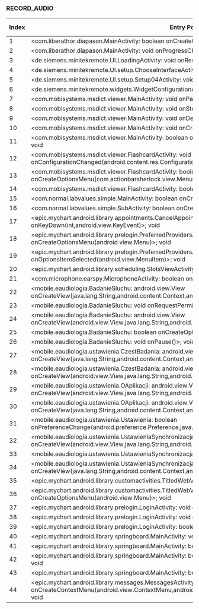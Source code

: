 ### RECORD_AUDIO
| Index | Entry Point & APIs | Screen shot | Resource id | Label |
| ------------- | ------------- | ------------- |-------------|-------------|
| 1 | <com.liberathor.diapason.MainActivity: boolean onCreateOptionsMenu(android.view.Menu)>; void <init> | ![](F:\COSMOS\output\py\Play_win8\Medical\com.liberathor.diapason\com.liberathor.diapason.MainActivity.png) |  | F |
| 2 | <com.liberathor.diapason.MainActivity: void onProgressChanged(android.widget.SeekBar,int,boolean)>; void <init> | ![](F:\COSMOS\output\py\Play_win8\Medical\com.liberathor.diapason\com.liberathor.diapason.MainActivity.png) |  | F |
| 3 | <de.siemens.minitekremote.UI.LoadingActivity: void onResume()>; void <init> | ![](F:\COSMOS\output\py\Play_win8\Medical\com.miracleear.minimeblueconnectremote\de.siemens.minitekremote.UI.LoadingActivity.png) |  | |
| 4 | <de.siemens.minitekremote.UI.setup.ChooseInterfaceActivity: void onCreate(android.os.Bundle)>; void <init> | ![](F:\COSMOS\output\py\Play_win8\Medical\com.miracleear.minimeblueconnectremote\de.siemens.minitekremote.UI.setup.ChooseInterfaceActivity.png) |  | F |
| 5 | <de.siemens.minitekremote.UI.setup.Setup04Activity: void onResume()>; void <init> | ![](F:\COSMOS\output\py\Play_win8\Medical\com.miracleear.minimeblueconnectremote\de.siemens.minitekremote.UI.setup.Setup04Activity.png) |  |  |
| 6 | <de.siemens.minitekremote.widgets.WidgetConfigurationActivity: void createWidget(android.view.View)>; void <init> | ![](F:\COSMOS\output\py\Play_win8\Medical\com.miracleear.minimeblueconnectremote\de.siemens.minitekremote.widgets.WidgetConfigurationActivity.png) |  |  |
| 7 | <com.mobisystems.msdict.viewer.MainActivity: void onPause()>; void <init> | ![](F:\COSMOS\output\py\Play_win8\Medical\com.mobisystems.msdict.embedded.wireless.mcgrawhill.cpdr2011\com.mobisystems.msdict.viewer.MainActivity.png) |  | F |
| 8 | <com.mobisystems.msdict.viewer.MainActivity: void onStop()>; void <init> | ![](F:\COSMOS\output\py\Play_win8\Medical\com.mobisystems.msdict.embedded.wireless.mcgrawhill.cpdr2011\com.mobisystems.msdict.viewer.MainActivity.png) |  |  |
| 9 | <com.mobisystems.msdict.viewer.MainActivity: void onDestroy()>; void <init> | ![](F:\COSMOS\output\py\Play_win8\Medical\com.mobisystems.msdict.embedded.wireless.mcgrawhill.cpdr2011\com.mobisystems.msdict.viewer.MainActivity.png) |  |  |
| 10 | <com.mobisystems.msdict.viewer.MainActivity: void onCreate(android.os.Bundle)>; void <init> | ![](F:\COSMOS\output\py\Play_win8\Medical\com.mobisystems.msdict.embedded.wireless.mcgrawhill.cpdr2011\com.mobisystems.msdict.viewer.MainActivity.png) |  |  |
| 11 | <com.mobisystems.msdict.viewer.MainActivity: boolean onCreateOptionsMenu(com.actionbarsherlock.view.Menu)>; void <init> | ![](F:\COSMOS\output\py\Play_win8\Medical\com.mobisystems.msdict.embedded.wireless.mcgrawhill.cpdr2011\com.mobisystems.msdict.viewer.MainActivity.png) |  |  |
| 12 | <com.mobisystems.msdict.viewer.FlashcardActivity: void onConfigurationChanged(android.content.res.Configuration)>; void <init> | ![](F:\COSMOS\output\py\Play_win8\Medical\com.mobisystems.msdict.embedded.wireless.mcgrawhill.cpdr2011\com.mobisystems.msdict.viewer.FlashcardActivity.png) |  |  |
| 13 | <com.mobisystems.msdict.viewer.FlashcardActivity: boolean onCreateOptionsMenu(com.actionbarsherlock.view.Menu)>; void <init> | ![](F:\COSMOS\output\py\Play_win8\Medical\com.mobisystems.msdict.embedded.wireless.mcgrawhill.cpdr2011\com.mobisystems.msdict.viewer.FlashcardActivity.png) |  |  |
| 14 | <com.mobisystems.msdict.viewer.FlashcardActivity: boolean onCreateOptionsMenu(android.view.Menu)>; void <init> | ![](F:\COSMOS\output\py\Play_win8\Medical\com.mobisystems.msdict.embedded.wireless.mcgrawhill.ems\com.mobisystems.msdict.viewer.FlashcardActivity.png) |  |  |
| 15 | <com.normal.labvalues.simple.MainActivity: boolean onCreateOptionsMenu(android.view.Menu)>; void <init> | ![](F:\COSMOS\output\py\Play_win8\Medical\com.normal.labvalues.simple\com.normal.labvalues.simple.MainActivity.png) |  | F |
| 16 | <com.normal.labvalues.simple.SubActivity: boolean onCreateOptionsMenu(android.view.Menu)>; void <init> | ![](F:\COSMOS\output\py\Play_win8\Medical\com.normal.labvalues.simple\com.normal.labvalues.simple.SubActivity.png) |  |  |
| 17 | <epic.mychart.android.library.appointments.CancelAppointmentActivity: boolean onKeyDown(int,android.view.KeyEvent)>; void <init> | ![](F:\COSMOS\output\py\Play_win8\Medical\org.sutterhealth.myhealthonline\epic.mychart.android.library.appointments.CancelAppointmentActivity.png) |  | |
| 18 | <epic.mychart.android.library.prelogin.PreferredProvidersActivity: boolean onCreateOptionsMenu(android.view.Menu)>; void <init> | ![](F:\COSMOS\output\py\Play_win8\Medical\net.mercy.mymercy\epic.mychart.android.library.prelogin.PreferredProvidersActivity.png) |  | |
| 19 | <epic.mychart.android.library.prelogin.PreferredProvidersActivity: boolean onOptionsItemSelected(android.view.MenuItem)>; void <init> | ![](F:\COSMOS\output\py\Play_win8\Medical\net.mercy.mymercy\epic.mychart.android.library.prelogin.PreferredProvidersActivity.png) |  | |
| 20 | <epic.mychart.android.library.scheduling.SlotsViewActivity: void onResume()>; void <init> | ![](F:\COSMOS\output\py\Play_win8\Medical\org.sutterhealth.myhealthonline\epic.mychart.android.library.scheduling.SlotsViewActivity.png) |  | |
| 21 | <com.microphone.earspy.MicrophoneActivity: boolean onCreateOptionsMenu(android.view.Menu)>; void <init> | ![](F:\COSMOS\output\py\Play_win8\Medical\com.overpass.earassist.lite\com.microphone.earspy.MicrophoneActivity.png) |  | D |
| 22 | <mobile.eaudiologia.BadanieSluchu: android.view.View onCreateView(java.lang.String,android.content.Context,android.util.AttributeSet)>; void <init> | ![](F:\COSMOS\output\py\Play_win8\Medical\mobile.eaudiologia\mobile.eaudiologia.BadanieSluchu.png) |  | |
| 23 | <mobile.eaudiologia.BadanieSluchu: void onRequestPermissionsResult(int,java.lang.String[],int[])>; void <init> | ![](F:\COSMOS\output\py\Play_win8\Medical\mobile.eaudiologia\mobile.eaudiologia.BadanieSluchu.png) |  | |
| 24 | <mobile.eaudiologia.BadanieSluchu: android.view.View onCreateView(android.view.View,java.lang.String,android.content.Context,android.util.AttributeSet)>; void <init> | ![](F:\COSMOS\output\py\Play_win8\Medical\mobile.eaudiologia\mobile.eaudiologia.BadanieSluchu.png) |  | |
| 25 | <mobile.eaudiologia.BadanieSluchu: boolean onCreateOptionsMenu(android.view.Menu)>; void <init> | ![](F:\COSMOS\output\py\Play_win8\Medical\mobile.eaudiologia\mobile.eaudiologia.BadanieSluchu.png) |  | |
| 26 | <mobile.eaudiologia.BadanieSluchu: void onPause()>; void <init> | ![](F:\COSMOS\output\py\Play_win8\Medical\mobile.eaudiologia\mobile.eaudiologia.BadanieSluchu.png) |  | |
| 27 | <mobile.eaudiologia.ustawienia.CzestBadania: android.view.View onCreateView(java.lang.String,android.content.Context,android.util.AttributeSet)>; void <init> | ![](F:\COSMOS\output\py\Play_win8\Medical\mobile.eaudiologia\mobile.eaudiologia.ustawienia.CzestBadania.png) |  | D |
| 28 | <mobile.eaudiologia.ustawienia.CzestBadania: android.view.View onCreateView(android.view.View,java.lang.String,android.content.Context,android.util.AttributeSet)>; void <init> | ![](F:\COSMOS\output\py\Play_win8\Medical\mobile.eaudiologia\mobile.eaudiologia.ustawienia.CzestBadania.png) |  |  |
| 29 | <mobile.eaudiologia.ustawienia.OAplikacji: android.view.View onCreateView(android.view.View,java.lang.String,android.content.Context,android.util.AttributeSet)>; void <init> | ![](F:\COSMOS\output\py\Play_win8\Medical\mobile.eaudiologia\mobile.eaudiologia.ustawienia.OAplikacji.png) |  | F |
| 30 | <mobile.eaudiologia.ustawienia.OAplikacji: android.view.View onCreateView(java.lang.String,android.content.Context,android.util.AttributeSet)>; void <init> | ![](F:\COSMOS\output\py\Play_win8\Medical\mobile.eaudiologia\mobile.eaudiologia.ustawienia.OAplikacji.png) |  | |
| 31 | <mobile.eaudiologia.ustawienia.Ustawienia: boolean onPreferenceChange(android.preference.Preference,java.lang.Object)>; void <init> | ![](F:\COSMOS\output\py\Play_win8\Medical\mobile.eaudiologia\mobile.eaudiologia.ustawienia.Ustawienia.png) |  | D |
| 32 | <mobile.eaudiologia.ustawienia.UstawieniaSynchronizacja: android.view.View onCreateView(android.view.View,java.lang.String,android.content.Context,android.util.AttributeSet)>; void <init> | ![](F:\COSMOS\output\py\Play_win8\Medical\mobile.eaudiologia\mobile.eaudiologia.ustawienia.UstawieniaSynchronizacja.png) |  | F |
| 33 | <mobile.eaudiologia.ustawienia.UstawieniaSynchronizacja: void onPause()>; void <init> | ![](F:\COSMOS\output\py\Play_win8\Medical\mobile.eaudiologia\mobile.eaudiologia.ustawienia.UstawieniaSynchronizacja.png) |  | |
| 34 | <mobile.eaudiologia.ustawienia.UstawieniaSynchronizacja: android.view.View onCreateView(java.lang.String,android.content.Context,android.util.AttributeSet)>; void <init> | ![](F:\COSMOS\output\py\Play_win8\Medical\mobile.eaudiologia\mobile.eaudiologia.ustawienia.UstawieniaSynchronizacja.png) |  | |
| 35 | <epic.mychart.android.library.customactivities.TitledWebViewActivity: void onBackPressed()>; void <init> | ![](F:\COSMOS\output\py\Play_win8\Medical\net.mercy.mymercy\epic.mychart.android.library.customactivities.TitledWebViewActivity.png) |  | |
| 36 | <epic.mychart.android.library.customactivities.TitledWebViewActivity: boolean onCreateOptionsMenu(android.view.Menu)>; void <init> | ![](F:\COSMOS\output\py\Play_win8\Medical\net.mercy.mymercy\epic.mychart.android.library.customactivities.TitledWebViewActivity.png) |  | |
| 37 | <epic.mychart.android.library.prelogin.LoginActivity: void onResume()>; void <init> | ![](F:\COSMOS\output\py\Play_win8\Medical\net.mercy.mymercy\epic.mychart.android.library.prelogin.LoginActivity.png) |  | |
| 38 | <epic.mychart.android.library.prelogin.LoginActivity: void onBackPressed()>; void <init> | ![](F:\COSMOS\output\py\Play_win8\Medical\net.mercy.mymercy\epic.mychart.android.library.prelogin.LoginActivity.png) |  | |
| 39 | <epic.mychart.android.library.prelogin.LoginActivity: boolean onCreateOptionsMenu(android.view.Menu)>; void <init> | ![](F:\COSMOS\output\py\Play_win8\Medical\net.mercy.mymercy\epic.mychart.android.library.prelogin.LoginActivity.png) |  | |
| 40 | <epic.mychart.android.library.springboard.MainActivity: void onResume()>; void <init> | ![](F:\COSMOS\output\py\Play_win8\Medical\net.mercy.mymercy\epic.mychart.android.library.springboard.MainActivity.png) |  | |
| 41 | <epic.mychart.android.library.springboard.MainActivity: boolean onCreateOptionsMenu(android.view.Menu)>; void <init> | ![](F:\COSMOS\output\py\Play_win8\Medical\net.mercy.mymercy\epic.mychart.android.library.springboard.MainActivity.png) |  | |
| 42 | <epic.mychart.android.library.springboard.MainActivity: boolean onOptionsItemSelected(android.view.MenuItem)>; void <init> | ![](F:\COSMOS\output\py\Play_win8\Medical\net.mercy.mymercy\epic.mychart.android.library.springboard.MainActivity.png) |  | |
| 43 | <epic.mychart.android.library.springboard.MainActivity: boolean onKeyDown(int,android.view.KeyEvent)>; void <init> | ![](F:\COSMOS\output\py\Play_win8\Medical\net.mercy.mymercy\epic.mychart.android.library.springboard.MainActivity.png) |  | |
| 44 | <epic.mychart.android.library.messages.MessagesActivity: void onCreateContextMenu(android.view.ContextMenu,android.view.View,android.view.ContextMenu$ContextMenuInfo)>; void <init> | ![](F:\COSMOS\output\py\Play_win8\Medical\org.northshore.northshoreconnect\epic.mychart.android.library.messages.MessagesActivity.png) |  | |
